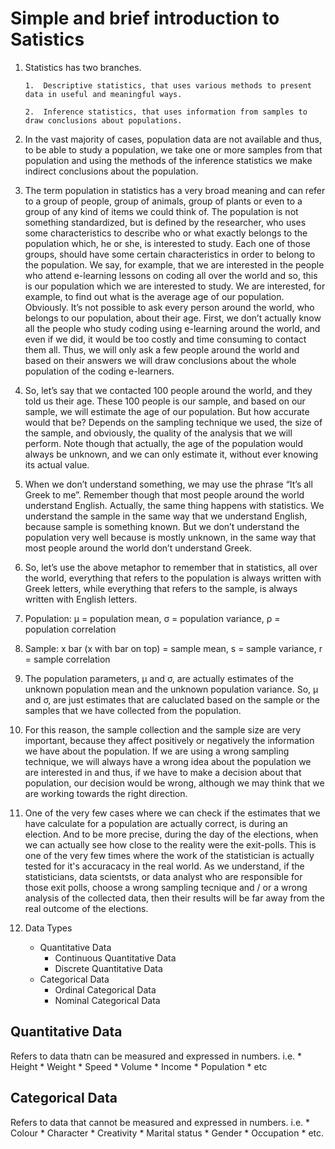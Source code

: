 # Simple and brief introduction to Satistics


1.	Statistics has two branches. 

		1.	Descriptive statistics, that uses various methods to present data in useful and meaningful ways.  

		2.	Inference statistics, that uses information from samples to draw conclusions about populations.  


2.	In the vast majority of cases, population data are not available and thus, to be able to study a population, we take one or more samples from that population and using the methods of the inference statistics we make indirect conclusions about the population.


3.	The term population in statistics has a very broad meaning and can refer to a group of people, group of animals, group of plants or even to a group of any kind of items we could think of. The population is not something standardized, but is defined by the researcher, who uses some characteristics to describe who or what exactly belongs to the population which, he or she, is interested to study. Each one of those groups, should have some certain characteristics in order to belong to the population. We say, for example, that we are interested in the people who attend e-learning lessons on coding all over the world and so, this is our population which we are interested to study. We are interested, for example, to find out what is the average age of our population. Obviously. It’s not possible to ask every person around the world, who belongs to our population, about their age. First, we don’t actually know all the people who study coding using e-learning around the world, and even if we did, it would be too costly and time consuming to contact them all. Thus, we will only ask a few people around the world and based on their answers we will draw conclusions about the whole population of the coding e-learners.


4.	So, let’s say that we contacted 100 people around the world, and they told us their age. These 100 people is our sample, and based on our sample, we will estimate the age of our population. But how accurate would that be? Depends on the sampling technique we used, the size of the sample, and obviously, the quality of the analysis that we will perform. Note though that actually, the age of the population would always be unknown, and we can only estimate it, without ever knowing its actual value.


5.	When we don’t understand something, we may use the phrase “It’s all Greek to me”. Remember though that most people around the world understand English. Actually, the same thing happens with statistics. We understand the sample in the same way that we understand English, because sample is something known. But we don’t understand the population very well because is mostly unknown, in the same way that most people around the world don’t understand Greek.


6.	So, let’s use the above metaphor to remember that in statistics, all over the world, everything that refers to the population is always written with Greek letters, while everything that refers to the sample, is always written with English letters.


7.	Population: μ = population mean, σ = population variance, ρ = population correlation


8.	Sample: x bar (x with bar on top) = sample mean, s = sample variance, r = sample correlation


9. The population parameters, μ and σ, are actually estimates of the unknown population mean and the unknown population variance. So, μ and σ, are just estimates that are caluclated based on the sample or the samples that we have collected from the population.



10. For this reason, the sample collection and the sample size are very important, because they affect positively or negatively the information we have about the population. If we are using a wrong sampling technique, we will always have a wrong idea about the population we are interested in and thus, if we have to make a decision about that population, our decision would be wrong, although we may think that we are working towards the right direction.


11. One of the very few cases where we can check if the estimates that we have calculate for a population are actually correct, is during an election. And to be more precise, during the day of the elections, when we can actually see how close to the reality were the exit-polls. This is one of the very few times where the work of the statistician is actually tested for it's accuracacy in the real world. As we understand, if the statisticians, data scientsts, or data analyst who are responsible for those exit polls, choose a wrong sampling tecnique and / or a wrong analysis of the collected data, then their results will be far away from the real outcome of the elections.

12. Data Types
	* Quantitative Data
		* Continuous Quantitative Data
		* Discrete Quantitative Data
	* Categorical Data
		* Ordinal Categorical Data
		* Nominal Categorical Data

## Quantitative Data

Refers to data thatn can be measured and expressed in numbers. i.e.
	* Height
	* Weight
	* Speed
	* Volume
	* Income
	* Population
	* etc

## Categorical Data

Refers to data that cannot be measured and expressed in numbers. i.e.
	* Colour
	* Character
	* Creativity
	* Marital status
	* Gender
	* Occupation
	* etc.

